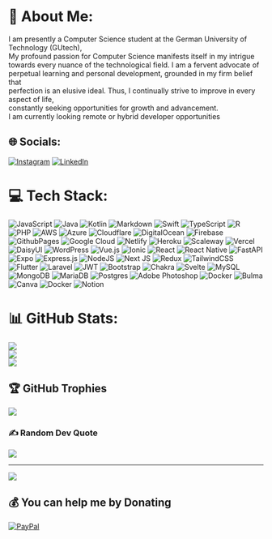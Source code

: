 # 💫 About Me:
I am presently a Computer Science student at the German University of Technology (GUtech), <br>My profound passion for Computer Science manifests itself in my intrigue <br>towards every nuance of the technological field. I am a fervent advocate of <br>perpetual learning and personal development, grounded in my firm belief that <br>perfection is an elusive ideal. Thus, I continually strive to improve in every aspect of life, <br>constantly seeking opportunities for growth and advancement. <br>I am currently looking remote or hybrid developer opportunities 


## 🌐 Socials:
[![Instagram](https://img.shields.io/badge/Instagram-%23E4405F.svg?logo=Instagram&logoColor=white)](https://instagram.com/Hajidalkindi) [![LinkedIn](https://img.shields.io/badge/LinkedIn-%230077B5.svg?logo=linkedin&logoColor=white)](https://linkedin.com/in/hajid-alkindi-93249321a) 

# 💻 Tech Stack:
![JavaScript](https://img.shields.io/badge/javascript-%23323330.svg?style=for-the-badge&logo=javascript&logoColor=%23F7DF1E) ![Java](https://img.shields.io/badge/java-%23ED8B00.svg?style=for-the-badge&logo=openjdk&logoColor=white) ![Kotlin](https://img.shields.io/badge/kotlin-%237F52FF.svg?style=for-the-badge&logo=kotlin&logoColor=white) ![Markdown](https://img.shields.io/badge/markdown-%23000000.svg?style=for-the-badge&logo=markdown&logoColor=white) ![Swift](https://img.shields.io/badge/swift-F54A2A?style=for-the-badge&logo=swift&logoColor=white) ![TypeScript](https://img.shields.io/badge/typescript-%23007ACC.svg?style=for-the-badge&logo=typescript&logoColor=white) ![R](https://img.shields.io/badge/r-%23276DC3.svg?style=for-the-badge&logo=r&logoColor=white) ![PHP](https://img.shields.io/badge/php-%23777BB4.svg?style=for-the-badge&logo=php&logoColor=white) ![AWS](https://img.shields.io/badge/AWS-%23FF9900.svg?style=for-the-badge&logo=amazon-aws&logoColor=white) ![Azure](https://img.shields.io/badge/azure-%230072C6.svg?style=for-the-badge&logo=microsoftazure&logoColor=white) ![Cloudflare](https://img.shields.io/badge/Cloudflare-F38020?style=for-the-badge&logo=Cloudflare&logoColor=white) ![DigitalOcean](https://img.shields.io/badge/DigitalOcean-%230167ff.svg?style=for-the-badge&logo=digitalOcean&logoColor=white) ![Firebase](https://img.shields.io/badge/firebase-%23039BE5.svg?style=for-the-badge&logo=firebase) ![GithubPages](https://img.shields.io/badge/github%20pages-121013?style=for-the-badge&logo=github&logoColor=white) ![Google Cloud](https://img.shields.io/badge/GoogleCloud-%234285F4.svg?style=for-the-badge&logo=google-cloud&logoColor=white) ![Netlify](https://img.shields.io/badge/netlify-%23000000.svg?style=for-the-badge&logo=netlify&logoColor=#00C7B7) ![Heroku](https://img.shields.io/badge/heroku-%23430098.svg?style=for-the-badge&logo=heroku&logoColor=white) ![Scaleway](https://img.shields.io/badge/SCALEWAY-%234f0599.svg?style=for-the-badge&logo=scaleway&logoColor=white) ![Vercel](https://img.shields.io/badge/vercel-%23000000.svg?style=for-the-badge&logo=vercel&logoColor=white) ![DaisyUI](https://img.shields.io/badge/daisyui-5A0EF8?style=for-the-badge&logo=daisyui&logoColor=white) ![WordPress](https://img.shields.io/badge/WordPress-%23117AC9.svg?style=for-the-badge&logo=WordPress&logoColor=white) ![Vue.js](https://img.shields.io/badge/vue.js-%2335495e.svg?style=for-the-badge&logo=vuedotjs&logoColor=%234FC08D) ![Ionic](https://img.shields.io/badge/Ionic-%233880FF.svg?style=for-the-badge&logo=Ionic&logoColor=white) ![React](https://img.shields.io/badge/react-%2320232a.svg?style=for-the-badge&logo=react&logoColor=%2361DAFB) ![React Native](https://img.shields.io/badge/react_native-%2320232a.svg?style=for-the-badge&logo=react&logoColor=%2361DAFB) ![FastAPI](https://img.shields.io/badge/FastAPI-005571?style=for-the-badge&logo=fastapi) ![Expo](https://img.shields.io/badge/expo-1C1E24?style=for-the-badge&logo=expo&logoColor=#D04A37) ![Express.js](https://img.shields.io/badge/express.js-%23404d59.svg?style=for-the-badge&logo=express&logoColor=%2361DAFB) ![NodeJS](https://img.shields.io/badge/node.js-6DA55F?style=for-the-badge&logo=node.js&logoColor=white) ![Next JS](https://img.shields.io/badge/Next-black?style=for-the-badge&logo=next.js&logoColor=white) ![Redux](https://img.shields.io/badge/redux-%23593d88.svg?style=for-the-badge&logo=redux&logoColor=white) ![TailwindCSS](https://img.shields.io/badge/tailwindcss-%2338B2AC.svg?style=for-the-badge&logo=tailwind-css&logoColor=white) ![Flutter](https://img.shields.io/badge/Flutter-%2302569B.svg?style=for-the-badge&logo=Flutter&logoColor=white) ![Laravel](https://img.shields.io/badge/laravel-%23FF2D20.svg?style=for-the-badge&logo=laravel&logoColor=white) ![JWT](https://img.shields.io/badge/JWT-black?style=for-the-badge&logo=JSON%20web%20tokens) ![Bootstrap](https://img.shields.io/badge/bootstrap-%238511FA.svg?style=for-the-badge&logo=bootstrap&logoColor=white) ![Chakra](https://img.shields.io/badge/chakra-%234ED1C5.svg?style=for-the-badge&logo=chakraui&logoColor=white) ![Svelte](https://img.shields.io/badge/svelte-%23f1413d.svg?style=for-the-badge&logo=svelte&logoColor=white) ![MySQL](https://img.shields.io/badge/mysql-%2300000f.svg?style=for-the-badge&logo=mysql&logoColor=white) ![MongoDB](https://img.shields.io/badge/MongoDB-%234ea94b.svg?style=for-the-badge&logo=mongodb&logoColor=white) ![MariaDB](https://img.shields.io/badge/MariaDB-003545?style=for-the-badge&logo=mariadb&logoColor=white) ![Postgres](https://img.shields.io/badge/postgres-%23316192.svg?style=for-the-badge&logo=postgresql&logoColor=white) ![Adobe Photoshop](https://img.shields.io/badge/adobe%20photoshop-%2331A8FF.svg?style=for-the-badge&logo=adobe%20photoshop&logoColor=white) ![Docker](https://img.shields.io/badge/docker-%230db7ed.svg?style=for-the-badge&logo=docker&logoColor=white) ![Bulma](https://img.shields.io/badge/bulma-00D0B1?style=for-the-badge&logo=bulma&logoColor=white) ![Canva](https://img.shields.io/badge/Canva-%2300C4CC.svg?style=for-the-badge&logo=Canva&logoColor=white) ![Docker](https://img.shields.io/badge/docker-%230db7ed.svg?style=for-the-badge&logo=docker&logoColor=white) ![Notion](https://img.shields.io/badge/Notion-%23000000.svg?style=for-the-badge&logo=notion&logoColor=white)
# 📊 GitHub Stats:
![](https://github-readme-stats.vercel.app/api?username=MaskedAlkindi&theme=dark&hide_border=false&include_all_commits=false&count_private=true)<br/>
![](https://github-readme-streak-stats.herokuapp.com/?user=MaskedAlkindi&theme=dark&hide_border=false)<br/>
![](https://github-readme-stats.vercel.app/api/top-langs/?username=MaskedAlkindi&theme=dark&hide_border=false&include_all_commits=false&count_private=true&layout=compact)

## 🏆 GitHub Trophies
![](https://github-profile-trophy.vercel.app/?username=MaskedAlkindi&theme=radical&no-frame=false&no-bg=true&margin-w=4)

### ✍️ Random Dev Quote
![](https://quotes-github-readme.vercel.app/api?type=horizontal&theme=radical)

---
[![](https://visitcount.itsvg.in/api?id=MaskedAlkindi&icon=0&color=0)](https://visitcount.itsvg.in)

  ## 💰 You can help me by Donating
  [![PayPal](https://img.shields.io/badge/PayPal-00457C?style=for-the-badge&logo=paypal&logoColor=white)](https://paypal.me/choosenone23) 

  
<!-- Proudly created with GPRM ( https://gprm.itsvg.in ) -->